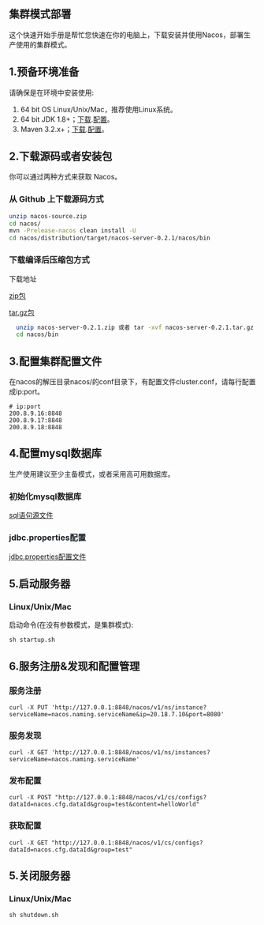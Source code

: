 ## 集群模式部署

这个快速开始手册是帮忙您快速在你的电脑上，下载安装并使用Nacos，部署生产使用的集群模式。

## 1.预备环境准备
请确保是在环境中安装使用:

1. 64 bit OS  Linux/Unix/Mac，推荐使用Linux系统。
2. 64 bit JDK 1.8+；[下载](http://www.oracle.com/technetwork/java/javase/downloads/jdk8-downloads-2133151.html).[配置](https://docs.oracle.com/cd/E19182-01/820-7851/inst_cli_jdk_javahome_t/)。
3. Maven 3.2.x+；[下载](https://maven.apache.org/download.cgi).[配置](https://maven.apache.org/settings.html)。

## 2.下载源码或者安装包
你可以通过两种方式来获取 Nacos。

### 从 Github 上下载源码方式

```bash
unzip nacos-source.zip
cd nacos/
mvn -Prelease-nacos clean install -U  
cd nacos/distribution/target/nacos-server-0.2.1/nacos/bin
```

### 下载编译后压缩包方式
下载地址

[zip包](https://github.com/alibaba/nacos/releases/download/v0.2.1/nacos-server-0.2.1.zip)

[tar.gz包](https://github.com/alibaba/nacos/releases/download/v0.2.1/nacos-server-0.2.1.tar.gz)

```bash
  unzip nacos-server-0.2.1.zip 或者 tar -xvf nacos-server-0.2.1.tar.gz
  cd nacos/bin
```

## 3.配置集群配置文件
在nacos的解压目录nacos/的conf目录下，有配置文件cluster.conf，请每行配置成ip:port。
```plain
# ip:port
200.8.9.16:8848
200.8.9.17:8848
200.8.9.18:8848
```

## 4.配置mysql数据库
<span data-type="color" style="color:rgb(25, 31, 37)"><span data-type="background" style="background-color:rgb(255, 255, 255)">生产使用建议至少主备模式，或者采用高可用数据库。</span></span>
### 初始化mysql数据库
[sql语句源文件](https://github.com/alibaba/nacos/blob/master/distribution/conf/nacos-mysql.sql)
### <span data-type="color" style="color:rgb(25, 31, 37)"><span data-type="background" style="background-color:rgb(255, 255, 255)">jdbc.properties配置</span></span>
[jdbc.properties配置文件](https://github.com/alibaba/nacos/blob/master/distribution/conf/nacos-mysql.sql)

## 5.启动服务器
### Linux/Unix/Mac
启动命令(在没有参数模式，是集群模式):

`sh startup.sh`

## 6.服务注册&发现和配置管理
### 服务注册

`curl -X PUT 'http://127.0.0.1:8848/nacos/v1/ns/instance?serviceName=nacos.naming.serviceName&ip=20.18.7.10&port=8080'`

### 服务发现

`curl -X GET 'http://127.0.0.1:8848/nacos/v1/ns/instances?serviceName=nacos.naming.serviceName'`

### 发布配置

`curl -X POST "http://127.0.0.1:8848/nacos/v1/cs/configs?dataId=nacos.cfg.dataId&group=test&content=helloWorld"`

### 获取配置

`curl -X GET "http://127.0.0.1:8848/nacos/v1/cs/configs?dataId=nacos.cfg.dataId&group=test"`

## 5.关闭服务器
### Linux/Unix/Mac

`sh shutdown.sh`

